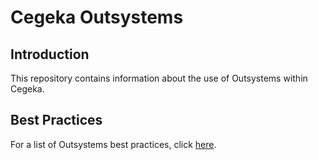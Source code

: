 # Cegeka Outsystems
## Introduction
This repository contains information about the use of Outsystems within Cegeka.
## Best Practices
For a list of Outsystems best practices, click [here](docs/outsystems_best_practices.md).
